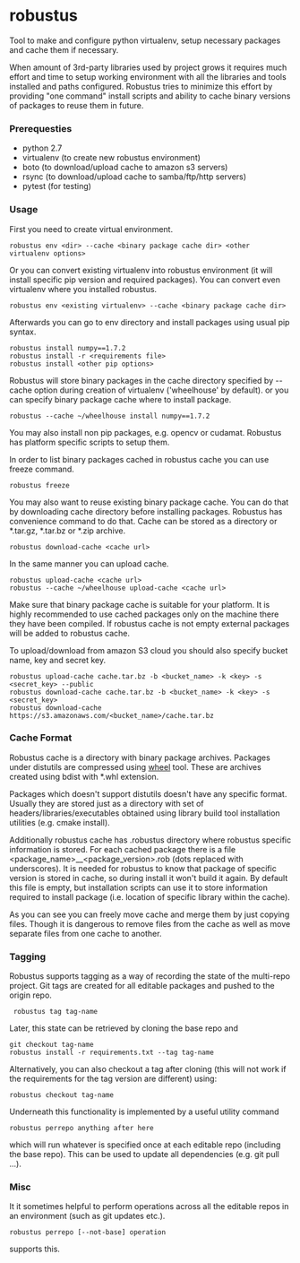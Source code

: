 robustus
=======

Tool to make and configure python virtualenv, setup necessary packages and cache them if necessary.

When amount of 3rd-party libraries used by project grows it requires much effort and
time to setup working environment with all the libraries and tools installed and paths
configured. Robustus tries to minimize this effort by providing "one command" install
scripts and ability to cache binary versions of packages to reuse them in future.

### Prerequesties
* python 2.7
* virtualenv (to create new robustus environment)
* boto (to download/upload cache to amazon s3 servers)
* rsync (to download/upload cache to samba/ftp/http servers)
* pytest (for testing)


### Usage
First you need to create virtual environment.

    robustus env <dir> --cache <binary package cache dir> <other virtualenv options>

Or you can convert existing virtualenv into robustus environment (it will install
specific pip version and required packages). You can convert even virtualenv where
you installed robustus.

    robustus env <existing virtualenv> --cache <binary package cache dir>

Afterwards you can go to env directory and install packages using usual pip syntax.

    robustus install numpy==1.7.2
    robustus install -r <requirements file>
    robustus install <other pip options>

Robustus will store binary packages in the cache directory specified by --cache option
during creation of virtualenv ('wheelhouse' by default).
or you can specify binary package cache where to install package.

    robustus --cache ~/wheelhouse install numpy==1.7.2

You may also install non pip packages, e.g. opencv or cudamat. Robustus has
platform specific scripts to setup them.

In order to list binary packages cached in robustus cache you can use freeze command.

    robustus freeze

You may also want to reuse existing binary package cache. You can do that by
downloading cache directory before installing packages. Robustus has convenience
command to do that. Cache can be stored as a directory or *.tar.gz, *.tar.bz or
*.zip archive.

    robustus download-cache <cache url>

In the same manner you can upload cache.
  
    robustus upload-cache <cache url>
    robustus --cache ~/wheelhouse upload-cache <cache url>

Make sure that binary package cache is suitable for your platform. It is highly
recommended to use cached packages only on the machine there they have been compiled.
If robustus cache is not empty external packages will be added to robustus cache.

To upload/download from amazon S3 cloud you should also specify bucket name, key and secret key.

    robustus upload-cache cache.tar.bz -b <bucket_name> -k <key> -s <secret_key> --public
    robustus download-cache cache.tar.bz -b <bucket_name> -k <key> -s <secret_key>
    robustus download-cache https://s3.amazonaws.com/<bucket_name>/cache.tar.bz

### Cache Format

Robustus cache is a directory with binary package archives. Packages under distutils are compressed
using [wheel](https://pypi.python.org/pypi/wheel) tool. These are archives created using bdist
with *.whl extension.

Packages which doesn't support distutils doesn't have any specific format. Usually they are stored
just as a directory with set of headers/libraries/executables obtained using library build tool
installation utilities (e.g. cmake install).

Additionally robustus cache has .robustus directory where robustus specific information is stored.
For each cached package there is a file \<package_name\>__\<package_version\>.rob (dots replaced with
underscores). It is needed for robustus to know that package of specific version is stored in cache,
so during install it won't build it again. By default this file is empty, but installation scripts can
use it to store information required to install package (i.e. location of specific library within the
cache).

As you can see you can freely move cache and merge them by just copying files. Though it is dangerous
to remove files from the cache as well as move separate files from one cache to another.


### Tagging

Robustus supports tagging as a way of recording the state of the multi-repo project. Git
tags are created for all editable packages and pushed to the origin repo.

	 robustus tag tag-name

Later, this state can be retrieved by cloning the base repo and 

    git checkout tag-name
    robustus install -r requirements.txt --tag tag-name

Alternatively, you can also checkout a tag after cloning (this will not work if the requirements for the tag version are different) using:

    robustus checkout tag-name

Underneath this functionality is implemented by a useful utility command

	robustus perrepo anything after here

which will run whatever is specified once at each editable repo (including
the base repo). This can be used to update all dependencies (e.g. git pull ...).


### Misc

It it sometimes helpful to perform operations across all the editable repos in an
environment (such as git updates etc.).

    robustus perrepo [--not-base] operation

supports this.
